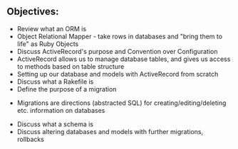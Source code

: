 ## Objectives:

- Review what an ORM is
 - Object Relational Mapper - take rows in databases and "bring them to life" as Ruby Objects
- Discuss ActiveRecord's purpose and Convention over Configuration
 - ActiveRecord allows us to manage database tables, and gives us access to methods based on table structure
- Setting up our database and models with ActiveRecord from scratch
- Discuss what a Rakefile is
- Define the purpose of a migration
 * Migrations are directions (abstracted SQL) for creating/editing/deleting etc. information on databases 
- Discuss what a schema is
- Discuss altering databases and models with further migrations, rollbacks
